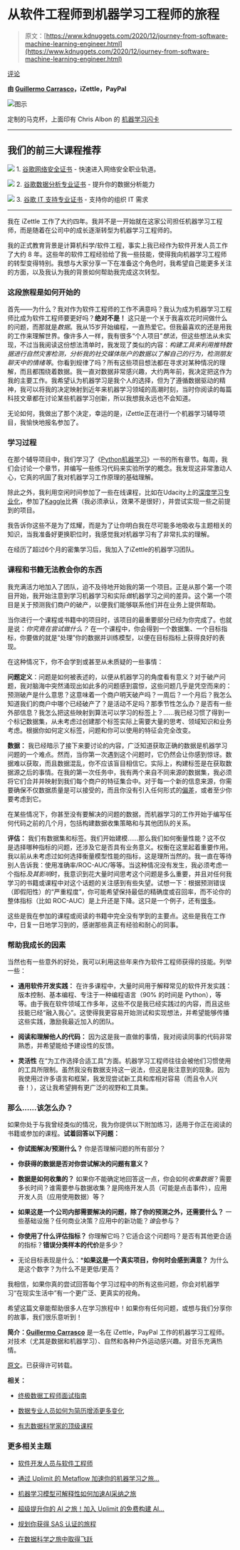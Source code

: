 # 从软件工程师到机器学习工程师的旅程

> 原文：[https://www.kdnuggets.com/2020/12/journey-from-software-machine-learning-engineer.html](https://www.kdnuggets.com/2020/12/journey-from-software-machine-learning-engineer.html)

[评论](#comments)

**由 [Guillermo Carrasco](https://www.linkedin.com/in/guillermocarrasco/)，iZettle，PayPal**

![图示](../Images/b0fa7e8fe3020a1842825bf4029c96a8.png)

定制的马克杯，上面印有 Chris Albon 的 [机器学习闪卡](https://store.chrisalbon.com/machine-learning-flashcards)

* * *

## 我们的前三大课程推荐

![](../Images/0244c01ba9267c002ef39d4907e0b8fb.png) 1\. [谷歌网络安全证书](https://www.kdnuggets.com/google-cybersecurity) - 快速进入网络安全职业轨道。

![](../Images/e225c49c3c91745821c8c0368bf04711.png) 2\. [谷歌数据分析专业证书](https://www.kdnuggets.com/google-data-analytics) - 提升你的数据分析能力

![](../Images/0244c01ba9267c002ef39d4907e0b8fb.png) 3\. [谷歌 IT 支持专业证书](https://www.kdnuggets.com/google-itsupport) - 支持你的组织 IT 需求

* * *

我在 iZettle 工作了大约四年。我并不是一开始就在这家公司担任机器学习工程师，而是随着在公司中的成长逐渐转型为机器学习工程师的。

我的正式教育背景是计算机科学/软件工程，事实上我已经作为软件开发人员工作了大约 8 年。这些年的软件工程经验给了我一些技能，使得我向机器学习工程师的转型变得特别。我想与大家分享一下在准备这个角色时，我希望自己能更多关注的方面，以及我认为我的背景如何帮助我完成这次转型。

### 这段旅程是如何开始的

首先——为什么？我对作为软件工程师的工作不满意吗？我认为成为机器学习工程师比成为软件工程师要更好吗？**绝对不是！** 这只是一个关于我喜欢花时间做什么的问题，而那就是*数据*。我从15岁开始编程，一直热爱它。但我最喜欢的还是用我的工作来理解世界。像许多人一样，我有很多“个人项目”*想法*，但这些想法从未实现，不过当我阅读这份想法清单时，我发现了类似的内容：*构建工具来利用推特数据进行自然灾害检测，分析我的社交媒体账户的数据以了解自己的行为，检测朋友聊天中的情绪等*。你看到规律了吗？所有这些项目想法都在寻求对某种情况的理解，而且都围绕着数据。我一直对数据非常感兴趣，大约两年前，我决定把这作为我的主要工作。我希望认为机器学习是我个人的选择，但为了遵循数据驱动的精神，我可以将我的决定映射到近年来机器学习领域的高潮时刻，当时你阅读的每篇科技文章都在讨论某些机器学习创新，所以我想我永远也不会知道。

无论如何，我做出了那个决定，幸运的是，iZettle正在进行一个机器学习辅导项目，我愉快地报名参加了。

### 学习过程

在那个辅导项目中，我们学习了《[Python机器学习](https://www.packtpub.com/product/python-machine-learning-third-edition/9781789955750)》一书的所有章节。每周，我们会讨论一个章节，并编写一些练习代码来实验所学的概念。我发现这非常激动人心，它真的巩固了我对机器学习工作原理的基础理解。

除此之外，我利用空闲时间参加了一些在线课程，比如在Udacity上的[深度学习专业化](https://www.udacity.com/course/deep-learning-nanodegree--nd101)，参加了[Kaggle](https://www.kaggle.com/)比赛（我必须承认，效果不是很好），并尝试实现一些之前提到的项目。

我告诉你这些不是为了炫耀，而是为了让你明白我在尽可能多地吸收与主题相关的知识，当我准备好更换职位时，我感觉我对机器学习有了非常扎实的理解。

在经历了超过6个月的密集学习后，我加入了iZettle的机器学习团队。

### 课程和书籍无法教会你的东西

我充满活力地加入了团队，迫不及待地开始我的第一个项目。正是从那个第一个项目开始，我开始注意到学习机器学习和实际*做*机器学习之间的差异。这个第一个项目是关于预测我们商户的破产，以便我们能够联系他们并在业务上提供帮助。

当你进行一个课程或书籍中的项目时，该项目的最重要部分已经为你完成了。也就是说：*你究竟在尝试做什么？* 在一个课程中，你会得到一个数据集、一个目标指标，你要做的就是“处理”你的数据并训练模型，以便在目标指标上获得良好的表现。

在这种情况下，你不会学到或甚至从未质疑的一些事情：

**问题定义**：问题是如何被表述的，以便从机器学习的角度看有意义？对于破产问题，我对脑海中突然涌现出如此多的问题感到震惊，这些问题几乎是凭空而来的：预测破产是什么意思？这意味着一个商户明天破产吗？一周后？一个月后？我怎么知道我们的商户中哪个已经破产了？是活动不足吗？那季节性怎么办？是否有一些外部信息？我怎么把这些映射到算法可以学习的标签上？……我已经习惯了得到一个标记数据集，从未考虑过创建那个标签实际上需要大量的思考、领域知识和业务考虑。根据你如何定义标签，问题和你可以使用的特征会完全改变。

**数据：** 我已经暗示了接下来要讨论的内容，广泛知道获取正确的数据是机器学习问题的一个难点。然而，当你第一次遇到这个问题时，它仍然会让你感到惊讶。数据难以获取，而且数据混乱，你不应该盲目相信它。实际上，构建标签是在获取数据源之后的事情。在我的第一次任务中，我有两个来自不同来源的数据集，我必须将它们合并并映射到我们每个商户的特征集合中。对于每一个新的信息来源，你需要确保不仅数据质量是可以接受的，而且你没有引入任何形式的[偏差](https://towardsdatascience.com/survey-d4f168791e57)，或者至少你要考虑到它。

在某些情况下，你甚至没有要解决的问题的数据，而机器学习的工作开始于编写任何代码之前的几个月，包括构建数据收集策略和与其他团队的关系。

**评估：** 我们有数据集和标签。我们开始建模……那么我们如何衡量性能？这不仅是选择哪种指标的问题，还涉及它是否具有业务意义。权衡在这里起着重要作用。我以前从未考虑过如何选择衡量模型性能的指标，这是理所当然的。我一直在等待别人告诉我：使用准确率/ROC-AUC/等等。当这种情况没有发生，我必须考虑一个指标*及其影响*时，我意识到花大量时间思考这个问题是多么重要，并且对任何我学习的书籍或课程中对这个话题的关注感到有些失望。试想一下：根据预测错误（即假阳性）的“严重程度”，你可能希望保持最低的精确度或召回率，而不论你的整体指标（比如 ROC-AUC）是上升还是下降。这只是一个例子，还有[很多](https://2018/06/right-metric-evaluating-machine-learning-models-2.html)。

这些是我在参加的课程或阅读的书籍中完全没有学到的主要点。这些是我在工作中，日复一日地学习到的，感谢那些真正有经验和耐心的同事。

### 帮助我成长的因素

当然也有一些意外的好处，我可以利用这些年来作为软件工程师获得的技能。列举一些：

+   **通用软件开发实践：** 在许多课程中，大量时间用于解释常见的软件开发实践：版本控制、基本编程、专注于一种编程语言（90% 的时间是 Python），等等。由于我在软件领域工作多年，这些不仅是我已经实践过的内容，而且这些技能已经“融入我心”。这使得我更容易开始测试和实现想法，并希望能够传播这些实践，激励我最近加入的团队。

+   **阅读和理解他人的代码：** 因为这是我一直做的事情，我对阅读同事的代码非常熟悉，并希望能给予建设性的反馈。

+   **灵活性** 在“为工作选择合适工具”方面。机器学习工程师往往会被他们习惯使用的工具所限制。虽然我没有数据支持这一说法，但这是我注意到的现象。因为我使用过许多语言和框架，我发现尝试新工具和库相对容易（而且令人兴奋！），这让我希望拥有更广泛的视野和工具集。

### 那么……该怎么办？

如果你处于与我曾经类似的情况，我为你提供以下附加练习，适用于你正在阅读的书籍或参加的课程。**试着回答以下问题：**

+   **你试图解决/预测什么？** 你是否理解问题的所有部分？

+   **你获得的数据是否对你尝试解决的问题有意义？**

+   **数据是如何收集的？** 如果你不能确定地回答这一点，你会如何*收集数据*？需要多长时间？谁需要参与数据收集？是网络开发人员（可能是点击事件），应用开发人员（应用使用数据）等？

+   **如果这是一个公司内部需要解决的问题，除了你的预测之外，还需要什么？** 一些基础设施？任何商业决策？应用中的新功能？*谁*会参与？

+   **你使用了什么评估指标？** 你理解它吗？它适合这个问题吗？是否有其他更合适的指标？**错误分类样本的代价**是多少？

+   无论目标表现是什么：***如果这是一个真实项目，你何时会感到满意？** 为什么是这个数字？为什么不是更低/更高？

我相信，如果你真的尝试回答每个学习过程中的所有这些问题，你会对机器学习“在现实生活中”有一个更广泛、更真实的视角。

希望这篇文章能帮助很多人在学习旅程中！如果你有任何问题，或想与我们分享你的故事，我们很乐意听到！

**简介：[Guillermo Carrasco](https://www.linkedin.com/in/guillermocarrasco/)** 是一名在 iZettle，PayPal 工作的机器学习工程师。对技术（尤其是数据和机器学习）、自然和各种户外运动感兴趣。对音乐充满热情。

[原文](https://medium.com/izettle-engineering/a-journey-from-software-to-machine-learning-engineer-at-izettle-49192ce3a758)。已获得许可转载。

**相关：**

+   [终极数据工程师面试指南](/2020/12/ultimate-guide-data-engineer-interviews.html)

+   [数据专业人员如何为简历增添更多变化](/2020/11/data-professionals-add-variation-resumes.html)

+   [有志数据科学家的顶级课程](/2020/11/emeritus-top-courses-data-scientists.html)

### 更多相关主题

+   [软件开发人员与软件工程师](https://www.kdnuggets.com/2022/05/software-developer-software-engineer.html)

+   [通过 Uplimit 的 Metaflow 加速你的机器学习之旅…](https://www.kdnuggets.com/2023/10/uplimit-accelerate-your-machine-learning-journey-metaflow-mastery-course)

+   [机器学习模型可解释性如何加速AI采纳之旅](https://www.kdnuggets.com/2022/07/ml-model-explainability-accelerates-ai-adoption-journey-financial-services.html)

+   [超级提升你的 AI 之旅！加入 Uplimit 的免费构建 AI…](https://www.kdnuggets.com/2024/01/uplimit-supercharge-your-ai-journey-openai-course)

+   [规划你获得 SAS 认证的旅程](https://www.kdnuggets.com/2022/11/sas-map-journey-towards-sas-certification.html)

+   [在数据科学之旅中取得飞跃](https://www.kdnuggets.com/2023/02/make-quantum-leaps-data-science-journey.html)
